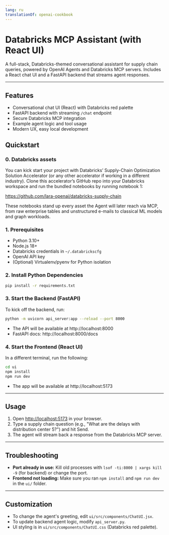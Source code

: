 ```yaml
---
lang: ru
translationOf: openai-cookbook
---
```


# Databricks MCP Assistant (with React UI)

A full-stack, Databricks-themed conversational assistant for supply chain queries, powered by OpenAI Agents and Databricks MCP servers. Includes a React chat UI and a FastAPI backend that streams agent responses.

---

## Features
- Conversational chat UI (React) with Databricks red palette
- FastAPI backend with streaming `/chat` endpoint
- Secure Databricks MCP integration 
- Example agent logic and tool usage
- Modern UX, easy local development


## Quickstart

### 0. Databricks assets

You can kick start your project with Databricks’ Supply-Chain Optimization Solution Accelerator (or any other accelerator if working in a different industry). Clone this accelerator’s GitHub repo into your Databricks workspace and run the bundled notebooks by running notebook 1:

https://github.com/lara-openai/databricks-supply-chain

These notebooks stand up every asset the Agent will later reach via MCP, from raw enterprise tables and unstructured e-mails to classical ML models and graph workloads.

### 1. Prerequisites
- Python 3.10+
- Node.js 18+
- Databricks credentials in `~/.databrickscfg`
- OpenAI API key 
- (Optional) Virtualenv/pyenv for Python isolation

### 2. Install Python Dependencies
```bash
pip install -r requirements.txt
```

### 3. Start the Backend (FastAPI)

To kick off the backend, run:

```bash
python -m uvicorn api_server:app --reload --port 8000
```
- The API will be available at http://localhost:8000
- FastAPI docs: http://localhost:8000/docs

### 4. Start the Frontend (React UI)
In a different terminal, run the following:
```bash
cd ui
npm install
npm run dev
```
- The app will be available at http://localhost:5173

---

## Usage
1. Open [http://localhost:5173](http://localhost:5173) in your browser.
2. Type a supply chain question (e.g., "What are the delays with distribution center 5?") and hit Send.
3. The agent will stream back a response from the Databricks MCP server.

---

## Troubleshooting
- **Port already in use:** Kill old processes with `lsof -ti:8000 | xargs kill -9` (for backend) or change the port.
- **Frontend not loading:** Make sure you ran `npm install` and `npm run dev` in the `ui/` folder.

---

## Customization
- To change the agent's greeting, edit `ui/src/components/ChatUI.jsx`.
- To update backend agent logic, modify `api_server.py`.
- UI styling is in `ui/src/components/ChatUI.css` (Databricks red palette).



